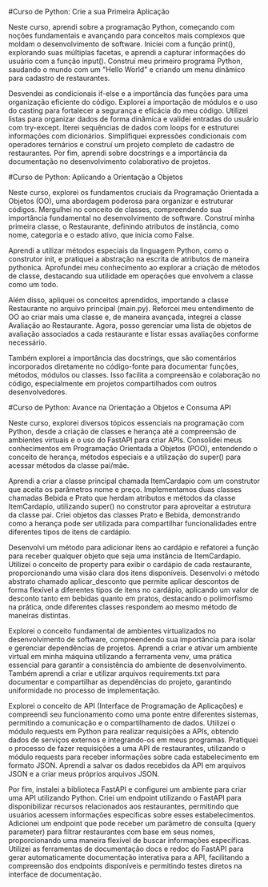 #Curso de Python: Crie a sua Primeira Aplicação

Neste curso, aprendi sobre a programação Python, começando com noções fundamentais e avançando para conceitos mais complexos que moldam o desenvolvimento de software. Iniciei com a função print(), explorando suas múltiplas facetas, e aprendi a capturar informações do usuário com a função input(). Construí meu primeiro programa Python, saudando o mundo com um "Hello World" e criando um menu dinâmico para cadastro de restaurantes.

Desvendei as condicionais if-else e a importância das funções para uma organização eficiente do código. Explorei a importação de módulos e o uso do casting para fortalecer a segurança e eficácia do meu código. Utilizei listas para organizar dados de forma dinâmica e validei entradas do usuário com try-except. Iterei sequências de dados com loops for e estruturei informações com dicionários. Simplifiquei expressões condicionais com operadores ternários e construí um projeto completo de cadastro de restaurantes. Por fim, aprendi sobre docstrings e a importância da documentação no desenvolvimento colaborativo de projetos.

#Curso de Python: Aplicando a Orientação a Objetos

Neste curso, explorei os fundamentos cruciais da Programação Orientada a Objetos (OO), uma abordagem poderosa para organizar e estruturar códigos. Mergulhei no conceito de classes, compreendendo sua importância fundamental no desenvolvimento de software. Construí minha primeira classe, o Restaurante, definindo atributos de instância, como nome, categoria e o estado ativo, que inicia como False.

Aprendi a utilizar métodos especiais da linguagem Python, como o construtor init, e pratiquei a abstração na escrita de atributos de maneira pythonica. Aprofundei meu conhecimento ao explorar a criação de métodos de classe, destacando sua utilidade em operações que envolvem a classe como um todo.

Além disso, apliquei os conceitos aprendidos, importando a classe Restaurante no arquivo principal (main.py). Reforcei meu entendimento de OO ao criar mais uma classe e, de maneira avançada, integrei a classe Avaliação ao Restaurante. Agora, posso gerenciar uma lista de objetos de avaliação associados a cada restaurante e listar essas avaliações conforme necessário.

Também explorei a importância das docstrings, que são comentários incorporados diretamente no código-fonte para documentar funções, métodos, módulos ou classes. Isso facilita a compreensão e colaboração no código, especialmente em projetos compartilhados com outros desenvolvedores.

#Curso de Python: Avance na Orientação a Objetos e Consuma API

Neste curso, explorei diversos tópicos essenciais na programação com Python, desde a criação de classes e herança até a compreensão de ambientes virtuais e o uso do FastAPI para criar APIs. Consolidei meus conhecimentos em Programação Orientada a Objetos (POO), entendendo o conceito de herança, métodos especiais e a utilização do super() para acessar métodos da classe pai/mãe.

Aprendi a criar a classe principal chamada ItemCardapio com um construtor que aceita os parâmetros nome e preço. Implementamos duas classes chamadas Bebida e Prato que herdam atributos e métodos da classe ItemCardapio, utilizando super() no construtor para aproveitar a estrutura da classe pai. Criei objetos das classes Prato e Bebida, demonstrando como a herança pode ser utilizada para compartilhar funcionalidades entre diferentes tipos de itens de cardápio.

Desenvolvi um método para adicionar itens ao cardápio e refatorei a função para receber qualquer objeto que seja uma instância de ItemCardapio. Utilizei o conceito de property para exibir o cardápio de cada restaurante, proporcionando uma visão clara dos itens disponíveis. Desenvolvi o método abstrato chamado aplicar_desconto que permite aplicar descontos de forma flexível a diferentes tipos de itens no cardápio, aplicando um valor de desconto tanto em bebidas quanto em pratos, destacando o polimorfismo na prática, onde diferentes classes respondem ao mesmo método de maneiras distintas.

Explorei o conceito fundamental de ambientes virtualizados no desenvolvimento de software, compreendendo sua importância para isolar e gerenciar dependências de projetos. Aprendi a criar e ativar um ambiente virtual em minha máquina utilizando a ferramenta venv, uma prática essencial para garantir a consistência do ambiente de desenvolvimento. Também aprendi a criar e utilizar arquivos requirements.txt para documentar e compartilhar as dependências do projeto, garantindo uniformidade no processo de implementação.

Explorei o conceito de API (Interface de Programação de Aplicações) e compreendi seu funcionamento como uma ponte entre diferentes sistemas, permitindo a comunicação e o compartilhamento de dados. Utilizei o módulo requests em Python para realizar requisições a APIs, obtendo dados de serviços externos e integrando-os em meus programas. Pratiquei o processo de fazer requisições a uma API de restaurantes, utilizando o módulo requests para receber informações sobre cada estabelecimento em formato JSON. Aprendi a salvar os dados recebidos da API em arquivos JSON e a criar meus próprios arquivos JSON.

Por fim, instalei a biblioteca FastAPI e configurei um ambiente para criar uma API utilizando Python. Criei um endpoint utilizando o FastAPI para disponibilizar recursos relacionados aos restaurantes, permitindo que usuários acessem informações específicas sobre esses estabelecimentos. Adicionei um endpoint que pode receber um parâmetro de consulta (query parameter) para filtrar restaurantes com base em seus nomes, proporcionando uma maneira flexível de buscar informações específicas. Utilizei as ferramentas de documentação docs e redoc do FastAPI para gerar automaticamente documentação interativa para a API, facilitando a compreensão dos endpoints disponíveis e permitindo testes diretos na interface de documentação.

